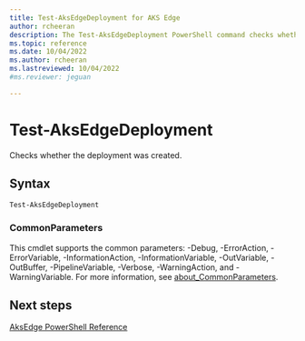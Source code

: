 ```yaml
---
title: Test-AksEdgeDeployment for AKS Edge
author: rcheeran
description: The Test-AksEdgeDeployment PowerShell command checks whether the deployment  was created
ms.topic: reference
ms.date: 10/04/2022
ms.author: rcheeran 
ms.lastreviewed: 10/04/2022
#ms.reviewer: jeguan

---
```


# Test-AksEdgeDeployment

Checks whether the deployment was created.

## Syntax

```powershell 
Test-AksEdgeDeployment
```


### CommonParameters

This cmdlet supports the common parameters: -Debug, -ErrorAction, -ErrorVariable, -InformationAction, -InformationVariable, -OutVariable, -OutBuffer, -PipelineVariable, -Verbose, -WarningAction, and -WarningVariable. For more information, see [about_CommonParameters](https://go.microsoft.com/fwlink/?LinkID=113216).


## Next steps

[AksEdge PowerShell Reference](./index.md)
